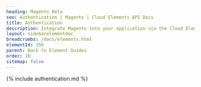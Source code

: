 ```yaml
---
heading: Magento Beta
seo: Authentication | Magento | Cloud Elements API Docs
title: Authentication
description: Integrate Magento into your application via the Cloud Elements APIs.
layout: sidebarelementdoc
breadcrumbs: /docs/elements.html
elementId: 356
parent: Back to Element Guides
order: 10
sitemap: false
---
```


{% include authentication.md %}

